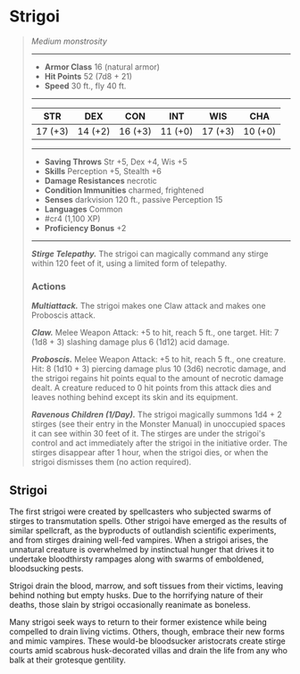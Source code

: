 # Strigoi
>*Medium monstrosity*
>___
>- **Armor Class** 16 (natural armor)
>- **Hit Points** 52 (7d8 + 21)
>- **Speed** 30 ft., fly 40 ft.
>___
>|STR|DEX|CON|INT|WIS|CHA|
>|:---:|:---:|:---:|:---:|:---:|:---:|
>|17 (+3)|14 (+2)|16 (+3)|11 (+0)|17 (+3)|10 (+0)|
>___
>- **Saving Throws** Str +5, Dex +4, Wis +5
>- **Skills** Perception +5, Stealth +6
>- **Damage Resistances** necrotic
>- **Condition Immunities** charmed, frightened
>- **Senses** darkvision 120 ft., passive Perception 15
>- **Languages** Common
>- #cr4 (1,100 XP)
>- **Proficiency Bonus** +2
>___
>***Stirge Telepathy.*** The strigoi can magically command any stirge within 120 feet of it, using a limited form of telepathy.  
>
>### Actions
>***Multiattack.*** The strigoi makes one Claw attack and makes one Proboscis attack.  
>
>***Claw.*** Melee Weapon Attack: +5 to hit, reach 5 ft., one target. Hit: 7 (1d8 + 3) slashing damage plus 6 (1d12) acid damage.  
>
>***Proboscis.*** Melee Weapon Attack: +5 to hit, reach 5 ft., one creature. Hit: 8 (1d10 + 3) piercing damage plus 10 (3d6) necrotic damage, and the strigoi regains hit points equal to the amount of necrotic damage dealt. A creature reduced to 0 hit points from this attack dies and leaves nothing behind except its skin and its equipment.  
>
>***Ravenous Children (1/Day).*** The strigoi magically summons 1d4 + 2 stirges (see their entry in the Monster Manual) in unoccupied spaces it can see within 30 feet of it. The stirges are under the strigoi's control and act immediately after the strigoi in the initiative order. The stirges disappear after 1 hour, when the strigoi dies, or when the strigoi dismisses them (no action required).

## Strigoi

The first strigoi were created by spellcasters who subjected swarms of stirges to transmutation spells. Other strigoi have emerged as the results of similar spellcraft, as the byproducts of outlandish scientific experiments, and from stirges draining well-fed vampires. When a strigoi arises, the unnatural creature is overwhelmed by instinctual hunger that drives it to undertake bloodthirsty rampages along with swarms of emboldened, bloodsucking pests.

Strigoi drain the blood, marrow, and soft tissues from their victims, leaving behind nothing but empty husks. Due to the horrifying nature of their deaths, those slain by strigoi occasionally reanimate as boneless.

Many strigoi seek ways to return to their former existence while being compelled to drain living victims. Others, though, embrace their new forms and mimic vampires. These would-be bloodsucker aristocrats create stirge courts amid scabrous husk-decorated villas and drain the life from any who balk at their grotesque gentility.